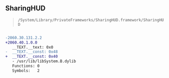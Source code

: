 ## SharingHUD

> `/System/Library/PrivateFrameworks/SharingHUD.framework/SharingHUD`

```diff

-2060.30.131.2.2
+2060.40.1.0.0
   __TEXT.__text: 0x0
-  __TEXT.__const: 0x48
+  __TEXT.__const: 0x40
   - /usr/lib/libSystem.B.dylib
   Functions: 0
   Symbols:   2

```
